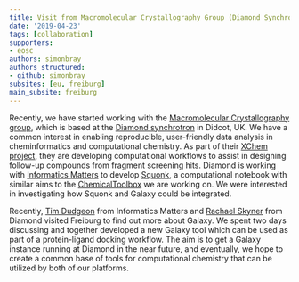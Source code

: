 ```yaml
---
title: Visit from Macromolecular Crystallography Group (Diamond Synchrotron)
date: '2019-04-23'
tags: [collaboration]
supporters:
- eosc
authors: simonbray
authors_structured:
- github: simonbray
subsites: [eu, freiburg]
main_subsite: freiburg
---
```


Recently, we have started working with the [Macromolecular Crystallography group](https://www.diamond.ac.uk/Instruments/Mx.html), which is based at the [Diamond synchrotron](https://www.diamond.ac.uk) in Didcot, UK. We have a common interest in enabling reproducible, user-friendly data analysis in cheminformatics and computational chemistry. As part of their [XChem project](https://www.diamond.ac.uk/Instruments/Mx/Fragment-Screening.html), they are developing computational workflows to assist in designing follow-up compounds from fragment screening hits. Diamond is working with [Informatics Matters](https://www.informaticsmatters.com/) to develop [Squonk](https://squonk.it), a computational notebook with similar aims to the [ChemicalToolbox](http://cheminformatics.usegalaxy.eu) we are working on. We were interested in investigating how Squonk and Galaxy could be integrated.

Recently, [Tim Dudgeon](https://www.linkedin.com/in/timdudgeon/) from Informatics Matters and [Rachael Skyner](https://www.diamond.ac.uk/Instruments/Mx/Fragment-Screening/XChem-team/Skyner.html) from Diamond visited Freiburg to find out more about Galaxy. We spent two days discussing and together developed a new Galaxy tool which can be used as part of a protein-ligand docking workflow. The aim is to get a Galaxy instance running at Diamond in the near future, and eventually, we hope to create a common base of tools for computational chemistry that can be utilized by both of our platforms.

